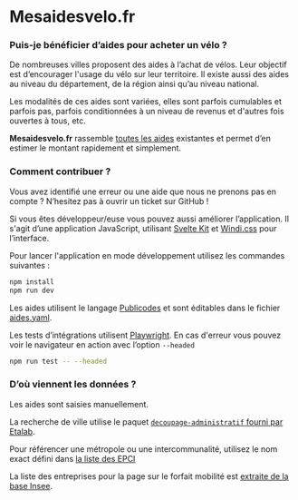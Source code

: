 # Mesaidesvelo.fr

### Puis-je bénéficier d’aides pour acheter un vélo ?

De nombreuses villes proposent des aides à l’achat de vélos. Leur objectif est d’encourager l'usage du vélo sur leur territoire. Il existe aussi des aides au niveau du département, de la région ainsi qu’au niveau national.

Les modalités de ces aides sont variées, elles sont parfois cumulables et parfois pas, parfois conditionnées à un niveau de revenus et d'autres fois ouvertes à tous, etc.

**Mesaidesvelo.fr** rassemble [toutes les aides](https://mesaidesvelo.fr/liste-aides) existantes et permet d’en estimer le montant rapidement et simplement.

### Comment contribuer ?

Vous avez identifié une erreur ou une aide que nous ne prenons pas en compte ? N’hesitez pas à ouvrir un ticket sur GitHub !

Si vous êtes développeur/euse vous pouvez aussi améliorer l’application. Il s'agit d’une application JavaScript, utilisant [Svelte Kit](https://kit.svelte.dev) et [Windi.css](https://windicss.org) pour l’interface.

Pour lancer l'application en mode développement utilisez les commandes suivantes :

```sh
npm install
npm run dev
```

Les aides utilisent le langage [Publicodes](https://publi.codes) et sont éditables dans le fichier [aides.yaml](./src/aides.yaml).

Les tests d’intégrations utilisent [Playwright](https://playwright.dev/). En cas d'erreur vous pouvez voir le navigateur en action avec l’option `--headed`

```sh
npm run test -- --headed
```

### D’où viennent les données ?

Les aides sont saisies manuellement.

La recherche de ville utilise le paquet [`decoupage-administratif` fourni par Etalab](https://github.com/etalab/decoupage-administratif).

Pour référencer une métropole ou une intercommunalité, utilisez le nom exact défini dans [la liste des EPCI](https://www.collectivites-locales.gouv.fr/institutions/liste-et-composition-des-epci-fiscalite-propre)

La liste des entreprises pour la page sur le forfait mobilité est [extraite de la base Insee](./src/scripts/download-sirene-data.sh).

